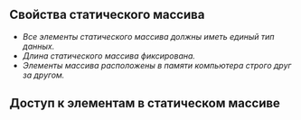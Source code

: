 ## Свойства статического массива
- _Все элементы статического массива должны иметь единый тип данных._
- _Длина статического массива фиксирована._
- _Элементы массива расположены в памяти компьютера строго друг за другом._

## Доступ к элементам в статическом массиве

